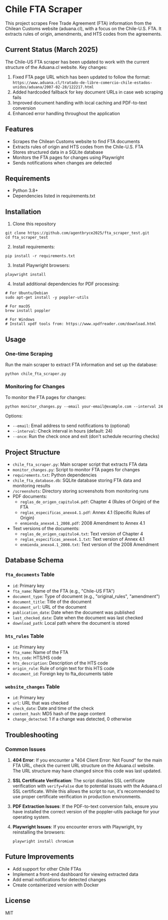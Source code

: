 # Chile FTA Scraper

This project scrapes Free Trade Agreement (FTA) information from the Chilean Customs website (aduana.cl), with a focus on the Chile-U.S. FTA. It extracts rules of origin, amendments, and HTS codes from the agreements.

## Current Status (March 2025)

The Chile-US FTA scraper has been updated to work with the current structure of the Aduana.cl website. Key changes:

1. Fixed FTA page URL which has been updated to follow the format: `https://www.aduana.cl/tratado-de-libre-comercio-chile-estados-unidos/aduana/2007-02-28/122217.html`
2. Added hardcoded fallback for key document URLs in case web scraping fails
3. Improved document handling with local caching and PDF-to-text conversion
4. Enhanced error handling throughout the application

## Features

- Scrapes the Chilean Customs website to find FTA documents
- Extracts rules of origin and HTS codes from the Chile-U.S. FTA
- Stores structured data in a SQLite database
- Monitors the FTA pages for changes using Playwright
- Sends notifications when changes are detected

## Requirements

- Python 3.8+
- Dependencies listed in requirements.txt

## Installation

1. Clone this repository
```
git clone https://github.com/agentbryce2025/fta_scraper_test.git
cd fta_scraper_test
```

2. Install requirements:
```
pip install -r requirements.txt
```

3. Install Playwright browsers:
```
playwright install
```

4. Install additional dependencies for PDF processing:
```
# For Ubuntu/Debian
sudo apt-get install -y poppler-utils

# For macOS
brew install poppler

# For Windows
# Install xpdf tools from: https://www.xpdfreader.com/download.html
```

## Usage

### One-time Scraping

Run the main scraper to extract FTA information and set up the database:

```
python chile_fta_scraper.py
```

### Monitoring for Changes

To monitor the FTA pages for changes:

```
python monitor_changes.py --email your-email@example.com --interval 24
```

Options:
- `--email`: Email address to send notifications to (optional)
- `--interval`: Check interval in hours (default: 24)
- `--once`: Run the check once and exit (don't schedule recurring checks)

## Project Structure

- `chile_fta_scraper.py`: Main scraper script that extracts FTA data
- `monitor_changes.py`: Script to monitor FTA pages for changes
- `requirements.txt`: Python dependencies
- `chile_fta_database.db`: SQLite database storing FTA data and monitoring results
- `/screenshots`: Directory storing screenshots from monitoring runs
- PDF documents:
  - `reglas_de_origen_capitulo4.pdf`: Chapter 4 (Rules of Origin) of the FTA
  - `reglas_especificas_anexo4.1.pdf`: Annex 4.1 (Specific Rules of Origin)
  - `enmienda_anexo4.1_2008.pdf`: 2008 Amendment to Annex 4.1
- Text versions of the documents:
  - `reglas_de_origen_capitulo4.txt`: Text version of Chapter 4
  - `reglas_especificas_anexo4.1.txt`: Text version of Annex 4.1
  - `enmienda_anexo4.1_2008.txt`: Text version of the 2008 Amendment

## Database Schema

### `fta_documents` Table
- `id`: Primary key
- `fta_name`: Name of the FTA (e.g., "Chile-US FTA")
- `document_type`: Type of document (e.g., "original_rules", "amendment")
- `document_title`: Title of the document
- `document_url`: URL of the document
- `publication_date`: Date when the document was published
- `last_checked_date`: Date when the document was last checked
- `download_path`: Local path where the document is stored

### `hts_rules` Table
- `id`: Primary key
- `fta_name`: Name of the FTA
- `hts_code`: HTS/HS code
- `hts_description`: Description of the HTS code
- `origin_rule`: Rule of origin text for this HTS code
- `document_id`: Foreign key to fta_documents table

### `website_changes` Table
- `id`: Primary key
- `url`: URL that was checked
- `check_date`: Date and time of the check
- `content_hash`: MD5 hash of the page content
- `change_detected`: 1 if a change was detected, 0 otherwise

## Troubleshooting

### Common Issues

1. **404 Error**: If you encounter a "404 Client Error: Not Found" for the main FTA URL, check the current URL structure on the Aduana.cl website. The URL structure may have changed since this code was last updated.

2. **SSL Certificate Verification**: The script disables SSL certificate verification with `verify=False` due to potential issues with the Aduana.cl SSL certificate. While this allows the script to run, it's recommended to use proper certificate verification in production environments.

3. **PDF Extraction Issues**: If the PDF-to-text conversion fails, ensure you have installed the correct version of the poppler-utils package for your operating system.

4. **Playwright Issues**: If you encounter errors with Playwright, try reinstalling the browsers:
   ```
   playwright install chromium
   ```

## Future Improvements

- Add support for other Chile FTAs
- Implement a front-end dashboard for viewing extracted data
- Add email notifications for detected changes
- Create containerized version with Docker

## License

MIT
